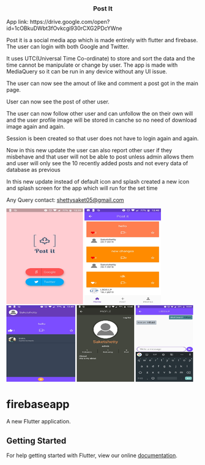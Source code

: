 <center><h3>Post It</h3></center>
App link: https://drive.google.com/open?id=1cOBkuDWbt3fOvkcgi930rCXG2PDcYWne<br>

Post it is a social media app which is made entirely with flutter and firebase.
The user can login with both Google and Twitter.<br>

It uses UTC(Universal Time Co-ordinate) to store and sort the data and the time cannot be manipulate or change by user.
The app is made with MediaQuery so it can be run in any device without any UI issue.<br>

The user can now see the amout of like and comment a post got in the main page.<br>

User can now see the post of other user.<br>

The user can now follow other user and can unfollow the on their own will and the user profile image will be stored in canche so no need of download image again and again.<br>

Session is been created so that user does not have to login again and again.<br>

Now in this new update the user can also report other user if they misbehave and that user will not be able to post unless admin allows them and user will only see the 10 recently added posts and not every data of database as previous<br>

In this new update instead of default icon and splash created a new icon and splash screen for the app which will run for the set time<br>

Any Query contact: shettysaket05@gmail.com


<img src="material/login.jpeg" width="200" height="250">
<img src="material/main.jpeg" width="200" height="250">
<img src="material/message.jpeg" width="180" height="200">
<img src="material/profile.jpeg" width="150" height="200">
<img src="material/chat.jpeg" width="150" height="200">




# firebaseapp

A new Flutter application.

## Getting Started

For help getting started with Flutter, view our online
[documentation](https://flutter.io/).
